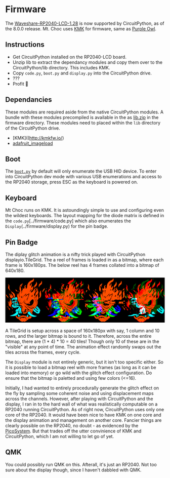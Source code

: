# Firmware

The [Waveshare-RP2040-LCD-1.28](https://circuitpython.org/board/waveshare_rp2040_lcd_1_28/) is now supported by CircuitPython, as of the 8.0.0 release. Mt. Choc uses [KMK](http://kmkfw.io/) for firmware, same as [Purple Owl](https://github.com/SonalPinto/purple-owl).

## Instructions
- Get CircuitPython installed on the RP2040-LCD board.
- Unzip lib to extract the dependancy modules and copy them over to the CircuitPython/lib directory. This includes KMK.
- Copy `code.py`, `boot.py` and `display.py` into the CircuitPython drive.
- ???
- Profit 💸

## Dependancies
These modules are required aside from the native CircuitPython modules. A bundle with these modules precompiled is available in the as [lib.zip](../firmware/lib.zip) in the firmware directory. These modules need to placed within the `lib` directory of the CircuitPython drive.
- [KMK]((http://kmkfw.io/)
- [adafruit_imageload](https://github.com/adafruit/Adafruit_CircuitPython_ImageLoad)

## Boot
The [`boot.py`](../firmware/boot.py) by default will only enumerate the USB HID device. To enter into CircuitPython dev mode with various USB enumerations and access to the RP2040 storage, press ESC as the keyboard is powered on.

## Keyboard
Mt Choc runs on KMK. It is astoundingly simple to use and configuring even the wildest keyboards. The layout mapping for the diode matrix is defined in the `code.py`[../firmware/code.py] which also enumerates the `Display`(../firmware/display.py) for the pin badge.

## Pin Badge

The diplay glitch animation is a nifty trick played with CircuitPython displayio.TileGrid. The a reel of frames is loaded in as a bitmap, where each frame is 160x180ps. The below reel has 4 frames collated into a bitmap of 640x180.

<p align="center" width="100%">
    <img src="../assets/samurai_pinbadge.png">
</p>

A TileGrid is setup across a space of 160x180px with say, 1 column and 10 rows, and the larger bitmap is bound to it. Therefore, across the entire bitmap, there are (1 * 4) * 10 = 40 tiles! Though only 10 of these are in the "visible" at any point of time. The animation effect randomly swaps out the tiles across the frames, every cycle.

The `Display` module is not entirely generic, but it isn't too specific either. So it is possible to load a bitmap reel with more frames (as long as it can be loaded into memory) or go wild with the glitch effect configuration. Do ensure that the bitmap is paletted and using few colors (<=16).

Initially, I had wanted to entirely procedurally generate the glitch effect on the fly by sampling some coherent noise and using displacement maps across the channels. However, after playing with CircuitPython and the display, I ran in to the hard wall of what was realistically computable on a RP2040 running CircuitPython. As of right now, CircuitPython uses only one core of the RP2040. It would have been nice to have KMK on one core and the display animation and management on another core. Fancier things are clearly possible on the RP2040, no doubt - as evidenced by the [PicoSystem](https://shop.pimoroni.com/en-us/products/picosystem). But that trades off the utter convinience of KMK and CircuitPython, which I am not willing to let go of yet.

## QMK
You could possibly run QMK on this. Afterall, it's just an RP2040. Not too sure about the display though, since I haven't dabbled with QMK.
